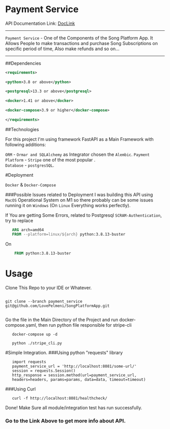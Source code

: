 # Payment Service 

API Documentation Link: [DocLink](http://localhost:8081/docs/)

--- 

`Payment Service` - One of the Components of the Song Platform App.
It Allows People to make transactions and purchase Song Subscriptions on specific period of time, Also make refunds and so on...

---
##Dependencies 
```xml
<requirements>
    
<python>3.8 or above</python>
    
<postgresql>13.3 or above</postgresql>
    
<docker>1.41 or above</docker>
    
<docker-compose>3.9 or higher</docker-compose>
    
</requirements>

```
##Technologies 

For this project I'm using framework FastAPI as a Main Framework with following additions:

`ORM` - `Ormar and SQLAlchemy` as Integrator chosen the `Alembic`.
`Payment Platform` - `Stripe` one of the most popular  .  
`Database` - `postgresSQL`.

#Deployment 

`Docker` & `Docker-Compose`

###Possible Issues related to Deployment
I was building this API using `MacOS` Operational System on M1 so there probably can be some issues running it on `Windows` (On `Linux` Everything works perfectly).

If You are getting Some Errors, related to Postgresql `SCRAM-Authentication`, try to replace 
```dockerfile 
   ARG arch=amd64
   FROM --platform=linux/${arch} python:3.8.13-buster
```
On 

```dockerfile 
    FROM python:3.8.13-buster
```

# Usage

Clone This Repo to your IDE or Whatever.
```commandline

git clone --branch payment_service git@github.com/LovePelmeni/SongPlatformApp.git
    
```
Go the file in the Main Directory of the Project and run docker-compose.yaml,
then run python file responsible for stripe-cli

```commandline 
   docker-compose up -d 
```

```commandline
   python ./stripe_cli.py
```

#Simple Integration.
###Using python "requests" library
```doctest
   import requests 
   payment_service_url = 'http://localhost:8081/some-url/'
   session = requests.Session()
   http_response = session.method(url=payment_service_url,
   headers=headers, params=params, data=data, timeout=timeout)
```
###Using Curl 

```commandline
   curl -f http://localhost:8081/healthcheck/
```

Done! Make Sure all module/integration test has run successfully. 
### Go to the Link Above to get more info about API.
